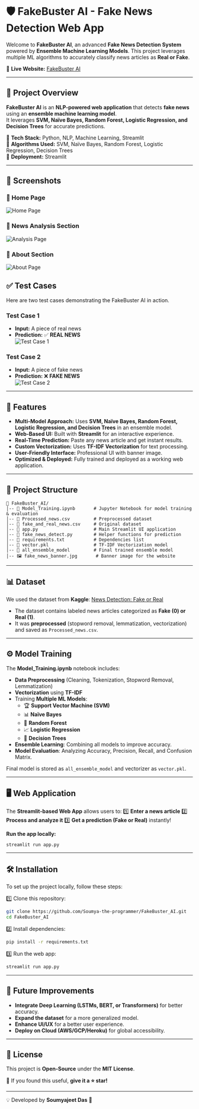 # 🛡️ FakeBuster AI - Fake News Detection Web App

Welcome to **FakeBuster AI**, an advanced **Fake News Detection System** powered by **Ensemble Machine Learning Models**. This project leverages multiple ML algorithms to accurately classify news articles as **Real or Fake**.

🔗 **Live Website:** [FakeBuster AI](https://fakebusterai.streamlit.app)  

---

## 🚀 Project Overview  
**FakeBuster AI** is an **NLP-powered web application** that detects **fake news** using an **ensemble machine learning model**.  
It leverages **SVM, Naïve Bayes, Random Forest, Logistic Regression, and Decision Trees** for accurate predictions.  

🔹 **Tech Stack:** Python, NLP, Machine Learning, Streamlit  
🔹 **Algorithms Used:** SVM, Naïve Bayes, Random Forest, Logistic Regression, Decision Trees  
🔹 **Deployment:** Streamlit 

---

## 📸 Screenshots

### 🔹 Home Page  
![Home Page](https://github.com/user-attachments/assets/66332319-632b-400d-bc4e-f387d57c233e)  

### 🔹 News Analysis Section  
![Analysis Page](https://github.com/user-attachments/assets/dfef5365-ac34-45fc-a3c7-248463572d7c)  

### 🔹 About Section  
![About Page](https://github.com/user-attachments/assets/0dc1707f-532e-42f8-ae32-f998eb295bd0)  

## ✅ Test Cases  
Here are two test cases demonstrating the FakeBuster AI in action.  

### **Test Case 1**  
- **Input:** A piece of real news  
- **Prediction:** ✅ **REAL NEWS**  
![Test Case 1](https://github.com/user-attachments/assets/e1ac64a8-97dd-4654-b62d-25fd9b072a78)  

### **Test Case 2**  
- **Input:** A piece of fake news  
- **Prediction:** ❌ **FAKE NEWS**  
![Test Case 2](https://github.com/user-attachments/assets/9d15b72c-a12c-4c89-b85d-46e9e75f26b7)  

---

## 🚀 Features
- **Multi-Model Approach:** Uses **SVM, Naïve Bayes, Random Forest, Logistic Regression, and Decision Trees** in an ensemble model.
- **Web-Based UI:** Built with **Streamlit** for an interactive experience.
- **Real-Time Prediction:** Paste any news article and get instant results.
- **Custom Vectorization:** Uses **TF-IDF Vectorization** for text processing.
- **User-Friendly Interface:** Professional UI with banner image.
- **Optimized & Deployed:** Fully trained and deployed as a working web application.

---

## 📂 Project Structure

```
📁 FakeBuster_AI/
│-- 📜 Model_Training.ipynb       # Jupyter Notebook for model training & evaluation
│-- 📜 Processed_news.csv         # Preprocessed dataset
│-- 📜 fake_and_real_news.csv     # Original dataset
│-- 📜 app.py                     # Main Streamlit UI application
│-- 📜 fake_news_detect.py        # Helper functions for prediction
│-- 📜 requirements.txt           # Dependencies list
│-- 📜 vector.pkl                 # TF-IDF Vectorization model
│-- 📜 all_ensemble_model         # Final trained ensemble model
│-- 🖼️ fake_news_banner.jpg       # Banner image for the website
```

---

## 📊 Dataset
We used the dataset from **Kaggle**:
[News Detection: Fake or Real](https://www.kaggle.com/datasets/nitishjolly/news-detection-fake-or-real-dataset)

- The dataset contains labeled news articles categorized as **Fake (0) or Real (1)**.
- It was **preprocessed** (stopword removal, lemmatization, vectorization) and saved as `Processed_news.csv`.

---

## ⚙️ Model Training
The **Model_Training.ipynb** notebook includes:
- **Data Preprocessing** (Cleaning, Tokenization, Stopword Removal, Lemmatization)
- **Vectorization** using **TF-IDF**
- Training **Multiple ML Models**:
  - 🏆 **Support Vector Machine (SVM)**
  - 📊 **Naïve Bayes**
  - 🌲 **Random Forest**
  - 📈 **Logistic Regression**
  - 🌿 **Decision Trees**
- **Ensemble Learning**: Combining all models to improve accuracy.
- **Model Evaluation**: Analyzing Accuracy, Precision, Recall, and Confusion Matrix.

Final model is stored as `all_ensemble_model` and vectorizer as `vector.pkl`.

---

## 🖥️ Web Application
The **Streamlit-based Web App** allows users to:
1️⃣ **Enter a news article**
2️⃣ **Process and analyze it**
3️⃣ **Get a prediction (Fake or Real)** instantly!

**Run the app locally:**
```bash
streamlit run app.py
```

---

## 🛠 Installation
To set up the project locally, follow these steps:

1️⃣ Clone this repository:
```bash
git clone https://github.com/Soumya-the-programmer/FakeBuster_AI.git
cd FakeBuster_AI
```

2️⃣ Install dependencies:
```bash
pip install -r requirements.txt
```

3️⃣ Run the web app:
```bash
streamlit run app.py
```

---

## 🎯 Future Improvements
- **Integrate Deep Learning (LSTMs, BERT, or Transformers)** for better accuracy.
- **Expand the dataset** for a more generalized model.
- **Enhance UI/UX** for a better user experience.
- **Deploy on Cloud (AWS/GCP/Heroku)** for global accessibility.

---

## 📜 License
This project is **Open-Source** under the **MIT License**.

🌟 If you found this useful, **give it a ⭐ star!**

---

💡 Developed by **Soumyajeet Das** 🚀

